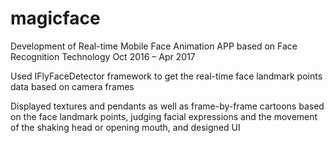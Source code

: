 # magicface
Development of Real-time Mobile Face Animation APP based on Face Recognition Technology 
Oct 2016 – Apr 2017                                                                                                   

Used IFlyFaceDetector framework to get the real-time face landmark points data based on camera frames

Displayed textures and pendants as well as frame-by-frame cartoons based on the face landmark points, judging facial expressions and the movement of the shaking head or opening mouth, and designed UI 
